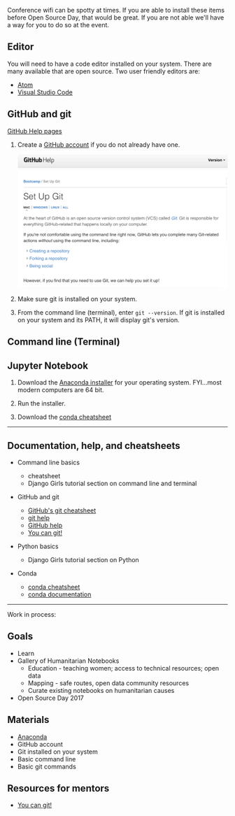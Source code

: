 <!--
.. title: Set Up
.. slug: set-up
.. date: 2016-10-17 04:27:01 UTC-07:00
.. tags: 
.. category: 
.. link: 
.. description: 
.. type: text
-->

Conference wifi can be spotty at times. If you are able to install
these items before Open Source Day, that would be great. If you are not
able we'll have a way for you to do so at the event.

## Editor

You will need to have a code editor installed on your system. There are
many available that are open source. Two user friendly editors are:

- [Atom](https://atom.io)
- [Visual Studio Code](https://code.visualstudio.com/)


## GitHub and git

[GitHub Help pages](https://help.github.com)

1. Create a [GitHub account](https://help.github.com/articles/set-up-git/)
   if you do not already have one.

   ![GitHub setup](../images/github.png)
   
2. Make sure git is installed on your system.
3. From the command line (terminal), enter `git --version`. If git is
   installed on your system and its PATH, it will display git's version.
   
   
## Command line (Terminal)




## Jupyter Notebook

1. Download the [Anaconda installer](https://www.continuum.io/downloads)
   for your operating system. FYI...most modern computers are 64 bit.

2. Run the installer.

3. Download the [conda cheatsheet](http://conda.pydata.org/docs/_downloads/conda-cheatsheet.pdf)


---

## Documentation, help, and cheatsheets

* Command line basics
    - cheatsheet
    - Django Girls tutorial section on command line and terminal
    
* GitHub and git
    - [GitHub's git cheatsheet](https://services.github.com/kit/downloads/github-git-cheat-sheet.pdf)
    - [git help](https://git-scm.com/)
    - [GitHub help](https://help.github.com)
    - [You can git!](http://www.slideshare.net/willingc/yes-you-can-git)

* Python basics
    - Django Girls tutorial section on Python

* Conda
    - [conda cheatsheet](http://conda.pydata.org/docs/_downloads/conda-cheatsheet.pdf)
    - [conda documentation](http://conda.pydata.org/docs/)

---

Work in process:

## Goals

- Learn
- Gallery of Humanitarian Notebooks
  * Education - teaching women; access to technical resources; open data
  * Mapping - safe routes, open data community resources
  * Curate existing notebooks on humanitarian causes
- Open Source Day 2017

## Materials

- [Anaconda](https://www.continuum.io/downloads)
- GitHub account
- Git installed on your system
- Basic command line
- Basic git commands

## Resources for mentors

- [You can git!](http://www.slideshare.net/willingc/yes-you-can-git)